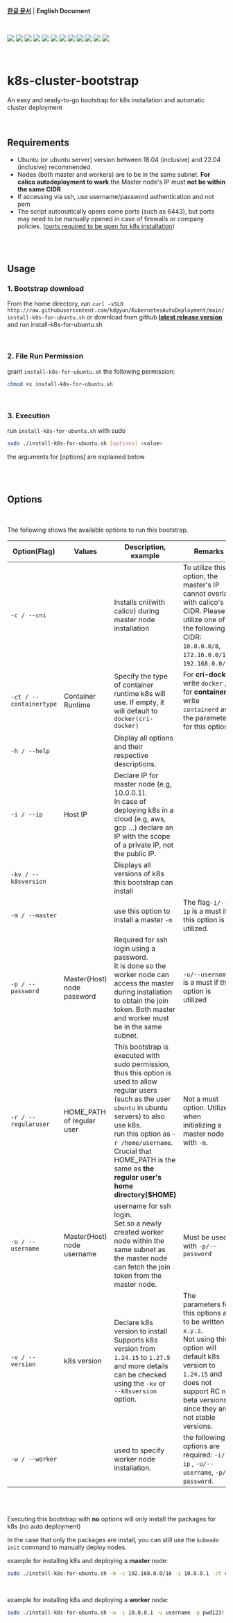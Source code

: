  **[한글 문서](./README.md)** | **English Document**

<br />
  
   
![](https://img.shields.io/github/v/release/kdgyun/KubernetesAutoDeployment?style=flat-square)
![](https://img.shields.io/github/issues/kdgyun/KubernetesAutoDeployment?color=red&style=flat-square)
![](https://img.shields.io/github/issues-closed/kdgyun/KubernetesAutoDeployment?style=flat-square)
![](https://img.shields.io/github/license/kdgyun/KubernetesAutoDeployment?style=flat-square)
![](https://img.shields.io/github/languages/code-size/kdgyun/KubernetesAutoDeployment?style=flat-square)
![](https://img.shields.io/static/v1?label=Ubuntu&message=<=22.04.2_LTS(Jammy_Jellyfish)&color=green&style=flat-square&logo=ubuntu)
![](https://img.shields.io/static/v1?label=Ubuntu&message=>=v18.04.06_LTS(Bionic_Beaver)&color=green&style=flat-square&logo=ubuntu)
![](https://img.shields.io/static/v1?label=Kubernetes&message=>=v1.24.15&color=green&style=flat-square&logo=kubernetes)
![](https://img.shields.io/static/v1?label=Kubernetes&message=<=v1.27.5&color=green&style=flat-square&logo=kubernetes)
![](https://img.shields.io/static/v1?label=cri-socket&message=cri-dockerd.v0.0.3&color=green&style=flat-square&logo=docker)
![](https://img.shields.io/static/v1?label=docker&message=v24.0.15&color=green&style=flat-square&logo=docker)
![](https://img.shields.io/static/v1?label=go&message=v1.20.5&color=green&style=flat-square&logo=go)



<br />

# k8s-cluster-bootstrap

An easy and ready-to-go bootstrap for k8s installation and automatic cluster deployment

<br />
   
## Requirements   

- Ubuntu (or ubuntu server) version between 18.04 (inclusive) and 22.04 (inclusive) recommended.
- Nodes (both master and workers) are to be in the same subnet. **For calico autodeployment to work** the Master node's IP must **not be within the same CIDR**
- If accessing via ssh, use username/password authentication and not pem
- The script automatically opens some ports (such as 6443), but ports may need to be manually opened in case of firewalls or company policies.
  ([ports required to be open for k8s installation](https://v1-24.docs.kubernetes.io/docs/reference/ports-and-protocols/))



<br />
<br />

## **Usage**


### 1. Bootstrap download

From the home directory, run `curl -sSLO http://raw.githubusercontent.com/kdgyun/KubernetesAutoDeployment/main/install-k8s-for-ubuntu.sh` or download from github [**latest release version**](https://github.com/kdgyun/KubernetesAutoDeployment/releases/) and run install-k8s-for-ubuntu.sh

<br />   

### 2. File Run Permission

grant `install-k8s-for-ubuntu.sh` the following permission:

```bash
chmod +x install-k8s-for-ubuntu.sh
```

<br />   

### 3. Execution

run `install-k8s-for-ubuntu.sh` with sudo 

```bash
sudo ./install-k8s-for-ubuntu.sh [options] <value>
```

the arguments for [options] are explained below

<br />   

<br />   

## Options

<br />

The following shows the available options to run this bootstrap.

| Option(Flag) | Values | Description, example | Remarks |
| --- | --- | --- | --- |
| ```-c / --cni``` |  | Installs cni(with calico) during master node installation | To utilize this option, the master's IP cannot overlap with calico's CIDR. Please utilize one of the following CIDR: ```10.0.0.0/8```, ```172.16.0.0/12```, ```192.168.0.0/16```. |
| ```-ct / --containertype``` | Container Runtime | Specify the type of container runtime k8s will use. If empty, it will default to ```docker(cri-docker)``` | For **cri-docker** write ```docker``` , <br /> for **containerd** write ```containerd``` as the parameter for this option. |
| ```-h / --help``` |  | Display all options and their respective descriptions. |  |
| ```-i / --ip``` | Host IP | Declare IP for master node (e.g, 10.0.0.1). <br /> In case of deploying k8s in a cloud (e.g, aws, gcp …) declare an IP with the scope of a private IP, not the public IP. |  |
| ```-kv / --k8sversion``` |  | Displays all versions of k8s this bootstrap can install |  |
| ```-m / --master``` |  | use this option to install a master ```-m```  | The flag```-i/--ip``` is a must if this option is utilized. |
| ```-p / --password``` | Master(Host) node password | Required for ssh login using a password. <br /> It is done so the worker node can access the master during installation to obtain the join token. Both master and worker must be in the same subnet.  | ```-u/--username``` is a must if this option is utilized |
| ```-r / --regularuser``` | HOME_PATH of regular user | This bootstrap is executed with sudo permission, thus this option is used to allow regular users (such as the user `ubuntu` in ubuntu servers) to also use k8s. <br /> run this option as ```-r /home/username```. Crucial that HOME_PATH is the same as **the regular user's home directory($HOME)** | Not a must option. Utilized when initializing a master node with ```-m```. |
| ```-u / --username``` | Master(Host) node username | username for ssh login. <br /> Set so a newly created worker node within the same subnet as the master node can fetch the join token from the master node.  | Must be used with ```-p/--password```  |
| ```-v / --version``` | k8s version | Declare k8s version to install <br /> Supports k8s version from ```1.24.15``` to ```1.27.5``` and more details can be checked using the ```-kv``` or <br /> ```--k8sversion``` option. | The parameters for this options are to be written as ```x.y.z```. <br /> Not using this option will default k8s version to ```1.24.15``` and does not support RC nor beta versions since they are not stable versions. |
| ```-w / --worker``` |  | used to specify worker node installation. | the following 3 options are required: ```-i/--ip``` , ```-u/--username```, ```-p/-password```. |

<br />
<br />

Executing this bootstrap with **no** options will only install the packages for k8s (no auto deployment)

In the case that only the packages are install, you can still use the ```kubeadm init``` command to manually deploy nodes.

example for installing k8s and deploying a **master** node:

```bash
sudo ./install-k8s-for-ubuntu.sh -m -c 192.168.0.0/16 -i 10.0.0.1 -ct containerd -v 1.25.00
```
<br />   

example for installing k8s and deploying a **worker** node:

```bash
sudo ./install-k8s-for-ubuntu.sh -w -i 10.0.0.1 -u username -p pwd123!
```
